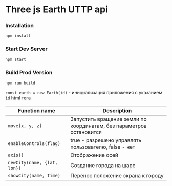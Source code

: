 # Three js Earth UTTP api


### Installation

```
npm install
```

### Start Dev Server

```
npm start
```

### Build Prod Version

```
npm run build
```

`const earth = new Earth(id)` - инициализация приложения с указанием `id` html тега

| Function name | Description                    |
| ------------- | ------------------------------ |
|`move(x, y, z)`|Запустить вращение земли по координатам, без параметров остановится|
| `enableControls(flag)`   | true - разрешено управлять пользователю, false - нет |
| `axis()`   | Отображение осей |
| `newCity(name, {lat, lon})`   | Создание города на шаре |
| `showCity(name, time)`   | Перенос положение экрана к городу |
